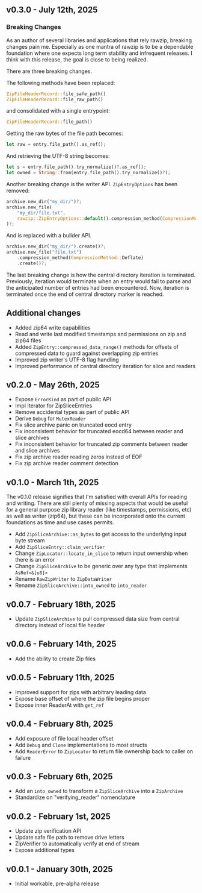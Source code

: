 ## v0.3.0 - July 12th, 2025

### Breaking Changes

As an author of several libraries and applications that rely rawzip, breaking changes pain me. Especially as one mantra of rawzip is to be a dependable foundation where one expects long term stability and infrequent releases. I think with this release, the goal is close to being realized.

There are three breaking changes.

The following methods have been replaced:

```rust
ZipFileHeaderRecord::file_safe_path()
ZipFileHeaderRecord::file_raw_path()
```

and consolidated with a single entrypoint:

```rust
ZipFileHeaderRecord::file_path()
```

Getting the raw bytes of the file path becomes:

```rust
let raw = entry.file_path().as_ref();
```

And retrieving the UTF-8 string becomes:

```rust
let s = entry.file_path().try_normalize()?.as_ref();
let owned = String::from(entry.file_path().try_normalize()?);
```

Another breaking change is the writer API. `ZipEntryOptions` has been removed:

```rust
archive.new_dir("my_dir/")?;
archive.new_file(
    "my_dir/file.txt",
    rawzip::ZipEntryOptions::default().compression_method(CompressionMethod::Deflate)
)?;
```

And is replaced with a builder API.

```rust
archive.new_dir("my_dir/").create()?;
archive.new_file("file.txt")
    .compression_method(CompressionMethod::Deflate)
    .create()?;
```

The last breaking change is how the central directory iteration is terminated. Previously, iteration would terminate when an entry would fail to parse and the anticipated number of entries had been encountered. Now, iteration is terminated once the end of central directory marker is reached. 

## Additional changes

- Added zip64 write capabilities
- Read and write last modified timestamps and permissions on zip and zip64 files
- Added `ZipEntry::compressed_data_range()` methods for offsets of compressed data to guard against overlapping zip entries
- Improved zip writer's UTF-8 flag handling
- Improved performance of central directory iteration for slice and readers

## v0.2.0 - May 26th, 2025

- Expose `ErrorKind` as part of public API
- Impl Iterator for ZipSliceEntries
- Remove accidental types as part of public API
- Derive `Debug` for `MutexReader`
- Fix slice archive panic on truncated eocd entry
- Fix inconsistent behavior for truncated eocd64 between reader and slice archives
- Fix inconsistent behavior for truncated zip comments between reader and slice archives
- Fix zip archive reader reading zeros instead of EOF
- Fix zip archive reader comment detection

## v0.1.0 - March 1th, 2025

The v0.1.0 release signifies that I'm satisfied with overall APIs for reading and writing. There are still plenty of missing aspects that would be useful for a general purpose zip library reader (like timestamps, permissions, etc) as well as writer (zip64), but these can be incorporated onto the current foundations as time and use cases permits.

- Add `ZipSliceArchive::as_bytes` to get access to the underlying input byte stream
- Add `ZipSliceEntry::claim_verifier`
- Change `ZipLocator::locate_in_slice` to return input ownership when there is an error
- Change `ZipSliceArchive` to be generic over any type that implements `AsRef<&[u8]>`
- Rename `RawZipWriter` to `ZipDataWriter`
- Rename `ZipSliceArchive::into_owned` to `into_reader`

## v0.0.7 - February 18th, 2025

- Update `ZipSliceArchive` to pull compressed data size from central directory instead of local file header

## v0.0.6 - February 14th, 2025

- Add the ability to create Zip files

## v0.0.5 - February 11th, 2025

- Improved support for zips with arbitrary leading data
- Expose base offset of where the zip file begins proper
- Expose inner ReaderAt with `get_ref`

## v0.0.4 - February 8th, 2025

- Add exposure of file local header offset
- Add `Debug` and `Clone` implementations to most structs
- Add `ReaderError` to `ZipLocator` to return file ownership back to caller on failure

## v0.0.3 - February 6th, 2025

- Add an `into_owned` to transform a `ZipSliceArchive` into a `ZipArchive`
- Standardize on "verifying_reader" nomenclature

## v0.0.2 - February 1st, 2025

- Update zip verification API
- Update safe file path to remove drive letters
- ZipVerifier to automatically verify at end of stream
- Expose additional types

## v0.0.1 - January 30th, 2025

- Initial workable, pre-alpha release

